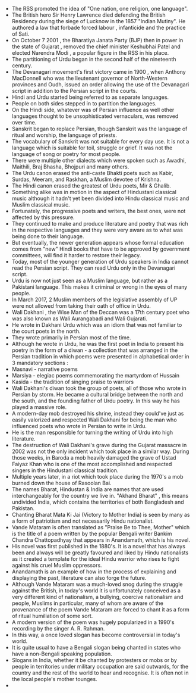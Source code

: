 - The RSS promoted the idea of "One nation, one religion, one language".
- The British hero Sir Henry Lawrence died defending the British Residency during the siege of Lucknow in the 1857 "Indian Mutiny". He authored a law that forbade forced labour , infanticide and the practice of Sati.
- On October 7 2001 ,  the Bharatiya Janata Party (BJP) then in power in the state of Gujarat , removed the chief minister Keshubhai Patel and elected Narendra Modi , a popular figure in the RSS in his place.
- The partitioning of Urdu began in the second half of the nineteenth century.
- The Devanagari movement's first victory came in 1900 , when Anthony MacDonnell who was the lieutenant governor of North-Western provinces and Oudh, issued an order allowing the use of the Devanagari script in addition to the Persian script in the courts.
- Hindi and Urdu started being referred to as separate languages.
- People on both sides stepped in to partition the languages.
- On the Hindi side, whatever was of Persian influence as well other languages thought to be unsophisticated vernaculars, was removed over time.
- Sanskrit began to replace Persian, though Sanskrit was the language of ritual and worship, the language of priests.
- The vocabulary of Sanskrit was not suitable for every day use. It is not a language which is suitable for toil, struggle or grief. It was not the language of song or poetry for most people.
- There were multiple other dialects which were spoken such as Awadhi, Maithili, Braj Bhasha, Bhojpuri and many others.
- The Urdu canon erased the anti-caste Bhakti poets such as Kabir, Surdas, Meeram, and Raskhan, a Muslim devotee of Krishna.
- The Hindi canon erased the greatest of Urdu poets, Mir & Ghalib.
- Something alike was in motion in the aspect of Hindustani classical music although it hadn't yet been divided into Hindu classical music and Muslim classical music.
- Fortunately, the progressive poets and writers, the best ones, were not affected by this pressure.
- They continued to make and produce literature and poetry that was rich in the respective languages and they were very aware as to what was being done to their language.
- But eventually, the newer generation appears whose formal education comes from "new" Hindi books that have to be approved by government committees, will find it harder to restore their legacy.
- Today, most of the younger generation of Urdu speakers in India cannot read the Persian script. They can read Urdu only in the Devanagari script.
- Urdu is now not just seen as a Muslim language, but rather as a Pakistani language. This makes it criminal or wrong in the eyes of many people.
- In March 2017, 2 Muslim members of the legislative assembly of UP were not allowed from taking their oath of office in Urdu.
- Wali Dakhani , the Wise Man of the Deccan was a 17th century poet who was also known as Wali Aurangabadi and Wali Gujarati.
- He wrote in Dakhani Urdu which was an idiom that was not familiar to the court poets in the north.
- They wrote primarily in Persian most of the time.
- Although he wrote in Urdu, he was the first poet in India to present his poetry in the form of a diwan - a collection that was arranged in the Persian tradition in which poems were presented in alphabetical order in 3 mandatory sections :
- Masnavi - narrative poems
- Marsiya - elegiac poems commemorating the martyrdom of Hussain
- Kasida - the tradition of singing praise to warriors
- Wali Dakhani's diwan took the group of poets, all of those who wrote in Persian by storm. He became a cultural bridge between the north and the south, and the founding father of Urdu poetry. In this way he has played a massive role.
- A modern-day mob destroyed his shrine, instead they could've just as easily valorized and respected Wali Dakhani for being the man who influenced poets who wrote in Persian to write in Urdu.
- He is the man responsible for turning the writing of Urdu into high literature.
- The destruction of Wali Dakhani's grave during the Gujarat massacre in 2002 was not the only incident which took place in a similar way. During those weeks, in Baroda a mob heavily damaged the grave of Ustad Faiyaz Khan who is one of the most accomplished and respected singers in the Hindustani classical tradition.
- Multiple years later, in a riot which took place during the 1970's a mob burned down the house of Rasoolan Bai.
- The names Bharat, Hindustan & India are names that are used interchangeably for the country we live in. "Akhand Bharat" , this means undivided India, which contains the territories of both Bangladesh and Pakistan.
- Chanting Bharat Mata Ki Jai (Victory to Mother India) is seen by many as a form of patriotism and not necessarily Hindu nationalist.
- Vande Mataram is often translated as "Praise Be to Thee, Mother" which is the title of a poem written by the popular Bengali writer Bankim Chandra Chattopadhyay that appears in Anandamath, which is his novel.
- His novel was first published in the 1880's. It is a novel that has always been and always will be greatly favoured and liked by Hindu nationalists as it created a template for the ideal Hindu warrior who rises to fight against his cruel Muslim oppressors.
- Anandamath is an example of how in the process of explaining and displaying the past, literature can also forge the future.
- Although Vande Mataram was a much-loved snog during the struggle against the British, in today's world it is unfortunately conceived as a very different kind of nationalism, a bullying, coercive nationalism and people, Muslims in particular, many of whom are aware of the provenance of the poem Vande Mataram are forced to chant it as a form of ritual humiliation of some sort.
- A modern version of the poem was hugely popularized in a 1990's recording by the singer A. R. Rahman.
- In this way, a once loved slogan has become controversial in today's world.
- It is quite usual to have a Bengali slogan being chanted in states who have a non-Bengali speaking population.
- Slogans in India, whether it be chanted by protesters or mobs or by people in territories under military occupation are said outwards, for the country and the rest of the world to hear and recognise. It is often not in the local people's mother tounges.
-